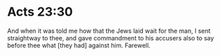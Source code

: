 # Acts 23:30

And when it was told me how that the Jews laid wait for the man, I sent straightway to thee, and gave commandment to his accusers also to say before thee what [they had] against him. Farewell.